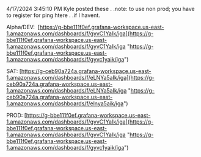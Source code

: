 4/17/2024 3:45:10 PM
Kyle posted these . .note: to use non prod; you have to register for ping htere . .if I havent.

Alpha/DEV:  [https://g-bbe111f0ef.grafana-workspace.us-east-1.amazonaws.com/dashboards/f/gyvC1YaIk/iga](https://g-bbe111f0ef.grafana-workspace.us-east-1.amazonaws.com/dashboards/f/gyvC1YaIk/iga "https://g-bbe111f0ef.grafana-workspace.us-east-1.amazonaws.com/dashboards/f/gyvc1yaik/iga")

SAT: [https://g-ceb90a724a.grafana-workspace.us-east-1.amazonaws.com/dashboards/f/eLNYa5aIk/iga](https://g-ceb90a724a.grafana-workspace.us-east-1.amazonaws.com/dashboards/f/eLNYa5aIk/iga "https://g-ceb90a724a.grafana-workspace.us-east-1.amazonaws.com/dashboards/f/elnya5aik/iga")

PROD: [https://g-bbe111f0ef.grafana-workspace.us-east-1.amazonaws.com/dashboards/f/gyvC1YaIk/iga](https://g-bbe111f0ef.grafana-workspace.us-east-1.amazonaws.com/dashboards/f/gyvC1YaIk/iga "https://g-bbe111f0ef.grafana-workspace.us-east-1.amazonaws.com/dashboards/f/gyvc1yaik/iga")
